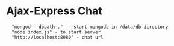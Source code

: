 # Ajax-Express Chat
```
  "mongod --dbpath ."  - start mongodb in /data/db directory
  "node index.js" - to start server
  "http://localhost:8080" - chat url
```
